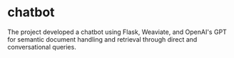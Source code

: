 # chatbot
The project developed a chatbot using Flask, Weaviate, and OpenAI's GPT for semantic document handling and retrieval through direct and conversational queries.
